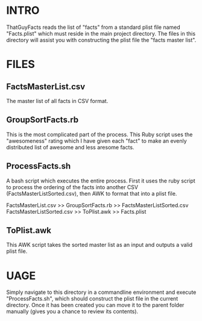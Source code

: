 INTRO
=====

ThatGuyFacts reads the list of "facts" from a standard plist file named "Facts.plist" which must reside in the main project directory. The files in this directory will assist you with constructing the plist file the "facts master list".

FILES
=====

FactsMasterList.csv
-------------------

The master list of all facts in CSV format.

GroupSortFacts.rb
-----------------

This is the most complicated part of the process. This Ruby script uses the "awesomeness" rating which I have given each "fact" to make an evenly distributed list of awesome and less aresome facts.

ProcessFacts.sh
---------------

A bash script which executes the entire process. First it uses the ruby script to process the ordering of the facts into another CSV (FactsMasterListSorted.csv), then AWK to format that into a plist file.

FactsMasterList.csv >> GroupSortFacts.rb >> FactsMasterListSorted.csv
FactsMasterListSorted.csv >> ToPlist.awk >> Facts.plist

ToPlist.awk
-----------

This AWK script takes the sorted master list as an input and outputs a valid plist file.


UAGE
====

Simply navigate to this directory in a commandline environment and execute "ProcessFacts.sh", which should construct the plist file in the current directory. Once it has been created you can move it to the parent folder manually (gives you a chance to review its contents).